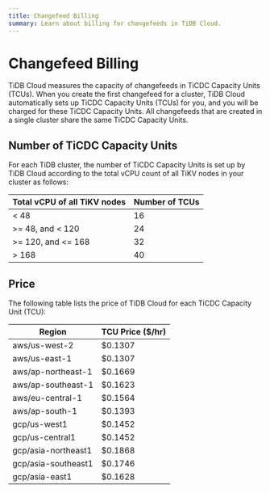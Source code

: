 ```yaml
---
title: Changefeed Billing
summary: Learn about billing for changefeeds in TiDB Cloud.
---
```


# Changefeed Billing

TiDB Cloud measures the capacity of changefeeds in TiCDC Capacity Units (TCUs). When you create the first changefeed for a cluster, TiDB Cloud automatically sets up TiCDC Capacity Units (TCUs) for you, and you will be charged for these TiCDC Capacity Units. All changefeeds that are created in a single cluster share the same TiCDC Capacity Units. 

## Number of TiCDC Capacity Units

For each TiDB cluster, the number of TiCDC Capacity Units is set up by TiDB Cloud according to the total vCPU count of all TiKV nodes in your cluster as follows:

| Total vCPU of all TiKV nodes | Number of TCUs |
|------------------------------|----------------|
| < 48                         | 16             |
| >= 48, and < 120             | 24             |
| >= 120, and <= 168           | 32             |
| > 168                        | 40             |

## Price

The following table lists the price of TiDB Cloud for each TiCDC Capacity Unit (TCU):

| Region              | TCU Price ($/hr) |
|---------------------|------------------|
| aws/us-west-2       |          $0.1307 |
| aws/us-east-1       |          $0.1307 |
| aws/ap-northeast-1  |          $0.1669 |
| aws/ap-southeast-1  |          $0.1623 |
| aws/eu-central-1    |          $0.1564 |
| aws/ap-south-1      |          $0.1393 |
| gcp/us-west1        |          $0.1452 |
| gcp/us-central1     |          $0.1452 |
| gcp/asia-northeast1 |          $0.1868 |
| gcp/asia-southeast1 |          $0.1746 |
| gcp/asia-east1 |          $0.1628 |